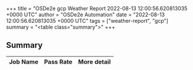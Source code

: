 +++
title = "OSDe2e gcp Weather Report 2022-08-13 12:00:56.620813035 +0000 UTC"
author = "OSDe2e Automation"
date = "2022-08-13 12:00:56.620813035 +0000 UTC"
tags = ["weather-report", "gcp"]
summary = "<table class=\"summary\"></table>"
+++
## Summary

| Job Name | Pass Rate | More detail |
|----------|-----------|-------------|




